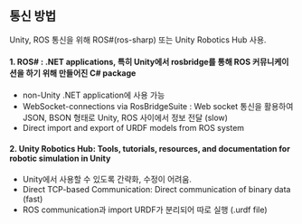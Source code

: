 ## 통신 방법

Unity, ROS 통신을 위해 ROS#(ros-sharp) 또는 Unity Robotics Hub 사용.
#### 1. ROS# : .NET applications, 특히 Unity에서 rosbridge를 통해 ROS 커뮤니케이션을 하기 위해 만들어진 C# package  
- non-Unity .NET application에 사용 가능
- WebSocket-connections via RosBridgeSuite : Web socket 통신을 활용하여 JSON, BSON 형태로 Unity, ROS 사이에서 정보 전달 (slow)
- Direct import and export of URDF models from ROS system

#### 2. Unity Robotics Hub: Tools, tutorials, resources, and documentation for robotic simulation in Unity
- Unity에서 사용할 수 있도록 간략화, 수정이 어려움.
- Direct TCP-based Communication: Direct communication of binary data (fast)
- ROS communication과 import URDF가 분리되어 따로 실행 (.urdf file)

